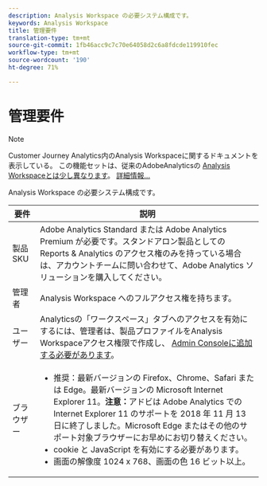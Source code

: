 ```yaml
---
description: Analysis Workspace の必要システム構成です。
keywords: Analysis Workspace
title: 管理要件
translation-type: tm+mt
source-git-commit: 1fb46acc9c7c70e64058d2c6a8fdcde119910fec
workflow-type: tm+mt
source-wordcount: '190'
ht-degree: 71%

---
```



# 管理要件

>[!NOTE]
>
>Customer Journey Analytics内のAnalysis Workspaceに関するドキュメントを表示している。 この機能セットは、従来のAdobeAnalyticsの [Analysis Workspaceとは少し異なります](https://docs.adobe.com/content/help/ja-JP/analytics/analyze/analysis-workspace/home.html)。 [詳細情報...](/help/getting-started/cja-aa.md)

Analysis Workspace の必要システム構成です。

| 要件 | 説明 |
|--- |--- |
| 製品         SKU | Adobe Analytics Standard または Adobe Analytics Premium が必要です。スタンドアロン製品としての Reports &amp; Analytics のアクセス権のみを持っている場合は、アカウントチームに問い合わせて、Adobe Analytics ソリューションを購入してください。 |
| 管理者 | Analysis Workspace へのフルアクセス権を持ちます。 |
| ユーザー | Analyticsの「ワークスペース」タブへのアクセスを有効にするには、管理者は、製品プロファイルをAnalysis Workspaceアクセス権限で作成し、 [Admin Consoleに追加する必要があります](https://docs.adobe.com/content/help/ja-JP/analytics/admin/admin-console/permissions/product-profile.html)。 |
| ブラウザー | <ul><li>推奨：最新バージョンの Firefox、Chrome、Safari または Edge。最新バージョンの Microsoft Internet Explorer 11。**注意：**&#x200B;アドビは Adobe Analytics での Internet Explorer 11 のサポートを 2018 年 11 月 13 日に終了しました。Microsoft Edge またはその他のサポート対象ブラウザーにお早めにお切り替えください。</li><li>cookie と JavaScript を有効にする必要があります。</li><li>画面の解像度 1024 x 768、画面の色 16 ビット以上。</li></ul> |
